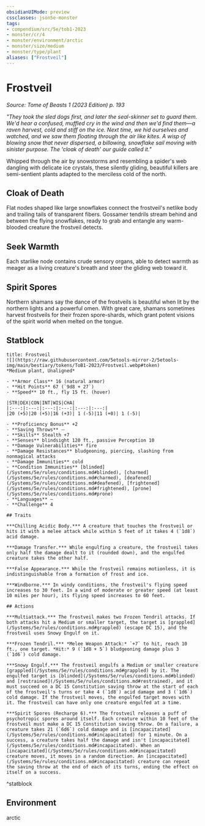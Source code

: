 ```yaml
---
obsidianUIMode: preview
cssclasses: json5e-monster
tags:
- compendium/src/5e/tob1-2023
- monster/cr/4
- monster/environment/arctic
- monster/size/medium
- monster/type/plant
aliases: ["Frostveil"]
---
```

# Frostveil
*Source: Tome of Beasts 1 (2023 Edition) p. 193*  

*"They took the sled dogs first, and later the seal-skinner set to guard them. We'd hear a confused, muffled cry in the wind and then we'd find them—a raven harvest, cold and stiff on the ice. Next time, we hid ourselves and watched, and we saw them floating through the air like kites. A wisp of blowing snow that never dispersed, a billowing, snowflake sail moving with sinister purpose. The 'cloak of death' our guide called it."*

Whipped through the air by snowstorms and resembling a spider's web dangling with delicate ice crystals, these silently gliding, beautiful killers are semi-sentient plants adapted to the merciless cold of the north.

## Cloak of Death

Flat nodes shaped like large snowflakes connect the frostveil's netlike body and trailing tails of transparent fibers. Gossamer tendrils stream behind and between the flying snowflakes, ready to grab and entangle any warm-blooded creature the frostveil detects.

## Seek Warmth

Each starlike node contains crude sensory organs, able to detect warmth as meager as a living creature's breath and steer the gliding web toward it.

## Spirit Spores

Northern shamans say the dance of the frostveils is beautiful when lit by the northern lights and a powerful omen. With great care, shamans sometimes harvest frostveils for their frozen spore-shards, which grant potent visions of the spirit world when melted on the tongue.

## Statblock

```ad-statblock
title: Frostveil
![](https://raw.githubusercontent.com/5etools-mirror-2/5etools-img/main/bestiary/tokens/ToB1-2023/Frostveil.webp#token)
*Medium plant, Unaligned*

- **Armor Class** 16 (natural armor)
- **Hit Points** 67 (`9d8 + 27`)
- **Speed** 10 ft., fly 15 ft. (hover)

|STR|DEX|CON|INT|WIS|CHA|
|:---:|:---:|:---:|:---:|:---:|:---:|
|20 (+5)|20 (+5)|16 (+3)| 1 (-5)|11 (+0)| 1 (-5)|

- **Proficiency Bonus** +2
- **Saving Throws** ⏤
- **Skills** Stealth +7
- **Senses** blindsight 120 ft., passive Perception 10
- **Damage Vulnerabilities** fire
- **Damage Resistances** bludgeoning, piercing, slashing from nonmagical attacks
- **Damage Immunities** cold
- **Condition Immunities** [blinded](/Systems/5e/rules/conditions.md#blinded), [charmed](/Systems/5e/rules/conditions.md#charmed), [deafened](/Systems/5e/rules/conditions.md#deafened), [frightened](/Systems/5e/rules/conditions.md#frightened), [prone](/Systems/5e/rules/conditions.md#prone)
- **Languages** —
- **Challenge** 4

## Traits

***Chilling Acidic Body.*** A creature that touches the frostveil or hits it with a melee attack while within 5 feet of it takes 4 (`1d8`) acid damage.

***Damage Transfer.*** While engulfing a creature, the frostveil takes only half the damage dealt to it (rounded down), and the engulfed creature takes the other half.

***False Appearance.*** While the frostveil remains motionless, it is indistinguishable from a formation of frost and ice.

***Windborne.*** In windy conditions, the frostveil's flying speed increases to 30 feet. In a wind of moderate or greater speed (at least 10 miles per hour), its flying speed increases to 60 feet.

## Actions

***Multiattack.*** The frostveil makes two Frozen Tendril attacks. If both attacks hit a Medium or smaller target, the target is [grappled](/Systems/5e/rules/conditions.md#grappled) (escape DC 15), and the frostveil uses Snowy Engulf on it.

***Frozen Tendril.*** *Melee Weapon Attack:* `+7` to hit, reach 10 ft., one target. *Hit:* 9 (`1d8 + 5`) bludgeoning damage plus 3 (`1d6`) cold damage.

***Snowy Engulf.*** The frostveil engulfs a Medium or smaller creature [grappled](/Systems/5e/rules/conditions.md#grappled) by it. The engulfed target is [blinded](/Systems/5e/rules/conditions.md#blinded) and [restrained](/Systems/5e/rules/conditions.md#restrained), and it must succeed on a DC 15 Constitution saving throw at the start of each of the frostveil's turns or take 4 (`1d8`) acid damage and 3 (`1d6`) cold damage. If the frostveil moves, the engulfed target moves with it. The frostveil can have only one creature engulfed at a time.

***Spirit Spores (Recharge 6).*** The frostveil releases a puff of psychotropic spores around itself. Each creature within 10 feet of the frostveil must make a DC 15 Constitution saving throw. On a failure, a creature takes 21 (`6d6`) cold damage and is [incapacitated](/Systems/5e/rules/conditions.md#incapacitated) for 1 minute. On a success, a creature takes half the damage and isn't [incapacitated](/Systems/5e/rules/conditions.md#incapacitated). When an [incapacitated](/Systems/5e/rules/conditions.md#incapacitated) creature moves, it moves in a random direction. An [incapacitated](/Systems/5e/rules/conditions.md#incapacitated) creature can repeat the saving throw at the end of each of its turns, ending the effect on itself on a success.
```
^statblock

## Environment

arctic